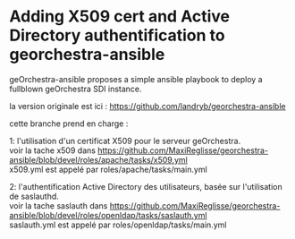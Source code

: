 Adding X509 cert and Active Directory authentification to georchestra-ansible
=============================================================================

geOrchestra-ansible proposes a simple ansible playbook to deploy a fullblown geOrchestra SDI instance.

la version originale est ici : https://github.com/landryb/georchestra-ansible

cette branche prend en charge :

1: l'utilisation d'un certificat X509 pour le serveur geOrchestra.  
voir la tache x509 dans https://github.com/MaxiReglisse/georchestra-ansible/blob/devel/roles/apache/tasks/x509.yml  
x509.yml est appelé par roles/apache/tasks/main.yml

2: l'authentification Active Directory des utilisateurs, basée sur l'utilisation de saslauthd.   
voir la tache saslauth dans https://github.com/MaxiReglisse/georchestra-ansible/blob/devel/roles/openldap/tasks/saslauth.yml  
saslauth.yml est appelé par roles/openldap/tasks/main.yml


